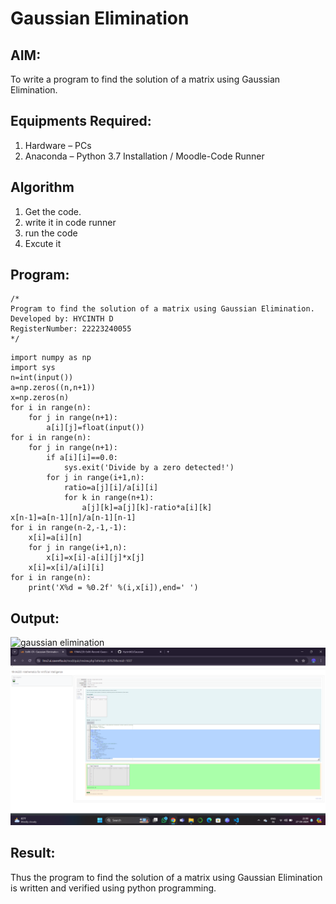 # Gaussian Elimination

## AIM:
To write a program to find the solution of a matrix using Gaussian Elimination.

## Equipments Required:
1. Hardware – PCs
2. Anaconda – Python 3.7 Installation / Moodle-Code Runner

## Algorithm
1. Get the code.
2. write it in code runner
3. run the code
4. Excute it

## Program:
```
/*
Program to find the solution of a matrix using Gaussian Elimination.
Developed by: HYCINTH D
RegisterNumber: 22223240055
*/
```
```
import numpy as np
import sys
n=int(input())
a=np.zeros((n,n+1))
x=np.zeros(n)
for i in range(n):
    for j in range(n+1):
        a[i][j]=float(input())
for i in range(n):
    for j in range(n+1):
        if a[i][i]==0.0:
            sys.exit('Divide by a zero detected!')
        for j in range(i+1,n):
            ratio=a[j][i]/a[i][i]
            for k in range(n+1):
                a[j][k]=a[j][k]-ratio*a[i][k]
x[n-1]=a[n-1][n]/a[n-1][n-1]
for i in range(n-2,-1,-1):
    x[i]=a[i][n]
    for j in range(i+1,n):
        x[i]=x[i]-a[i][j]*x[j]
    x[i]=x[i]/a[i][i]
for i in range(n):
    print('X%d = %0.2f' %(i,x[i]),end=' ')
```

## Output:
![gaussian elimination]()
![alt text](<Screenshot (206).png>)


## Result:
Thus the program to find the solution of a matrix using Gaussian Elimination is written and verified using python programming.

